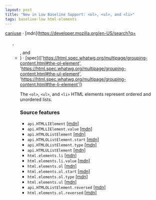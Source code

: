 ```yaml
---
layout: post
title: "New in Low Baseline Support: <ol>, <ul>, and <li>"
tags: baseline-low html-elements
---
```


[caniuse](https://caniuse.com/?search=list-elements) · [mdn](https://developer.mozilla.org/en-US/search?q=<ol>, <ul>, and <li>) · [spec](['https://html.spec.whatwg.org/multipage/grouping-content.html#the-ol-element', 'https://html.spec.whatwg.org/multipage/grouping-content.html#the-ul-element', 'https://html.spec.whatwg.org/multipage/grouping-content.html#the-li-element'])

The `<ol>`, `<ul>`, and `<li>` HTML elements represent ordered and unordered lists.

### Source features

- ``api.HTMLLIElement`` [[mdn]](https://developer.mozilla.org/en-US/search?q=api.HTMLLIElement)
- ``api.HTMLLIElement.value`` [[mdn]](https://developer.mozilla.org/en-US/search?q=api.HTMLLIElement.value)
- ``api.HTMLOListElement`` [[mdn]](https://developer.mozilla.org/en-US/search?q=api.HTMLOListElement)
- ``api.HTMLOListElement.start`` [[mdn]](https://developer.mozilla.org/en-US/search?q=api.HTMLOListElement.start)
- ``api.HTMLOListElement.type`` [[mdn]](https://developer.mozilla.org/en-US/search?q=api.HTMLOListElement.type)
- ``api.HTMLUListElement`` [[mdn]](https://developer.mozilla.org/en-US/search?q=api.HTMLUListElement)
- ``html.elements.li`` [[mdn]](https://developer.mozilla.org/en-US/search?q=html.elements.li)
- ``html.elements.li.value`` [[mdn]](https://developer.mozilla.org/en-US/search?q=html.elements.li.value)
- ``html.elements.ol`` [[mdn]](https://developer.mozilla.org/en-US/search?q=html.elements.ol)
- ``html.elements.ol.start`` [[mdn]](https://developer.mozilla.org/en-US/search?q=html.elements.ol.start)
- ``html.elements.ol.type`` [[mdn]](https://developer.mozilla.org/en-US/search?q=html.elements.ol.type)
- ``html.elements.ul`` [[mdn]](https://developer.mozilla.org/en-US/search?q=html.elements.ul)
- ``api.HTMLOListElement.reversed`` [[mdn]](https://developer.mozilla.org/en-US/search?q=api.HTMLOListElement.reversed)
- ``html.elements.ol.reversed`` [[mdn]](https://developer.mozilla.org/en-US/search?q=html.elements.ol.reversed)
